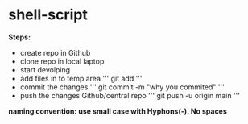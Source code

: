 # shell-script

**Steps:**
* create repo in Github
* clone repo in local laptop
* start devolping
* add files in to temp area
'''
git add <file-name>
'''
* commit the changes
'''
git commit -m "why you commited"
'''
* push the changes Github/central repo
'''
git push -u origin main
'''

**naming convention: use small case with Hyphons(-). No spaces**